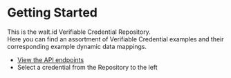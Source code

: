 # Getting Started

This is the walt.id Verifiable Credential Repository.  
Here you can find an assortment of Verifiable Credential examples and their corresponding example dynamic data mappings.

- [View the API endpoints](/api/endpoints)
- Select a credential from the Repository to the left
